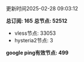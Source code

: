更新时间2025-02-28 09:03:12

**总订阅: 165**
**总节点: 52512**
- vless节点: 33053
- hysteria2节点: 3

**google ping有效节点: 499**
